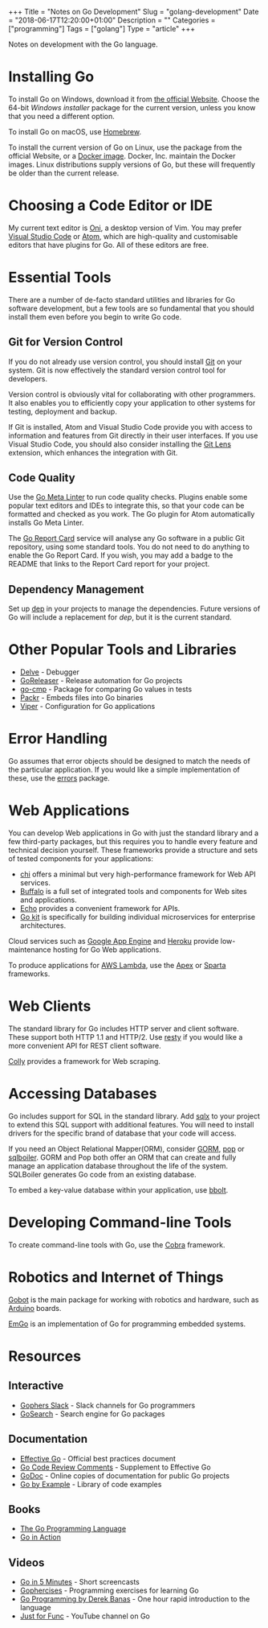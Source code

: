 +++
Title = "Notes on Go Development"
Slug = "golang-development"
Date = "2018-06-17T12:20:00+01:00"
Description = ""
Categories = ["programming"]
Tags = ["golang"]
Type = "article"
+++

Notes on development with the Go language.

<!--more-->

# Installing Go

To install Go on Windows, download it from [the official
Website](https://golang.org/). Choose the 64-bit _Windows installer_ package for
the current version, unless you know that you need a different option.

To install Go on macOS, use [Homebrew](http://brew.sh/).

To install the current version of Go on Linux, use the package from the official Website, or a [Docker image](https://store.docker.com/images/golang). Docker,
Inc. maintain the Docker images. Linux distributions supply versions of Go, but
these will frequently be older than the current release.

# Choosing a Code Editor or IDE

My current text editor is [Oni](https://www.onivim.io/), a desktop version of Vim. You may prefer [Visual Studio Code](https://code.visualstudio.com) or [Atom](https://atom.io/), which are high-quality and
customisable editors that have plugins for Go. All of these editors are free.

# Essential Tools

There are a number of de-facto standard utilities and libraries for Go software
development, but a few tools are so fundamental that you should install them
even before you begin to write Go code.

## Git for Version Control

If you do not already use version control, you should install
[Git](http://git-scm.com/) on your system. Git is now effectively the standard
version control tool for developers.

Version control is obviously vital for collaborating with other programmers. It
also enables you to efficiently copy your application to other systems for
testing, deployment and backup.

If Git is installed, Atom and Visual Studio Code provide you with access to
information and features from Git directly in their user interfaces. If you use
Visual Studio Code, you should also consider installing the [Git
Lens](https://marketplace.visualstudio.com/items?itemName=eamodio.gitlens)
extension, which enhances the integration with Git.

## Code Quality

Use the [Go Meta Linter](https://github.com/alecthomas/gometalinter) to run code
quality checks. Plugins enable some popular text editors and IDEs to integrate
this, so that your code can be formatted and checked as you work. The Go plugin
for Atom automatically installs Go Meta Linter.

The [Go Report Card](https://goreportcard.com/) service will analyse any Go
software in a public Git repository, using some standard tools. You do not need
to do anything to enable the Go Report Card. If you wish, you may add a badge to
the README that links to the Report Card report for your project.

## Dependency Management

Set up [dep](https://golang.github.io/dep/) in your projects to manage the
dependencies. Future versions of Go will include a replacement for _dep_, but it
is the current standard.

# Other Popular Tools and Libraries

* [Delve](https://github.com/derekparker/delve) - Debugger
* [GoReleaser](https://goreleaser.com/) - Release automation for Go projects
* [go-cmp](https://github.com/google/go-cmp) - Package for comparing Go values in tests
* [Packr](https://github.com/gobuffalo/packr) - Embeds files into Go binaries
* [Viper](https://github.com/spf13/viper) - Configuration for Go applications

# Error Handling

Go assumes that error objects should be designed to match the needs of the
particular application. If you would like a simple implementation of these, use
the [errors](https://godoc.org/github.com/pkg/errors) package.

# Web Applications

You can develop Web applications in Go with just the standard library and a few third-party packages, but this requires you to handle every feature and technical decision yourself. These frameworks provide a structure and sets of tested components for your applications:

* [chi](https://github.com/go-chi/chi) offers a minimal but very high-performance framework for Web API services.
* [Buffalo](https://gobuffalo.io) is a full set of integrated tools and components for Web sites and applications.
* [Echo](https://echo.labstack.com/) provides a convenient framework for APIs. 
* [Go kit](https://gokit.io/) is specifically for building individual microservices for enterprise architectures.

Cloud services such as [Google App Engine](https://cloud.google.com/appengine/)
and [Heroku](https://www.heroku.com/) provide low-maintenance hosting for Go Web
applications.

To produce applications for [AWS Lambda](https://aws.amazon.com/lambda/), use the [Apex](http://apex.run/) or [Sparta](http://gosparta.io/) frameworks.

# Web Clients

The standard library for Go includes HTTP server and client software. These
support both HTTP 1.1 and HTTP/2. Use
[resty](https://godoc.org/github.com/go-resty/resty) if you would like a more
convenient API for REST client software.

[Colly](http://go-colly.org/) provides a framework for Web scraping.

# Accessing Databases

Go includes support for SQL in the standard library. Add
[sqlx](http://jmoiron.github.io/sqlx/) to your project to extend this
SQL support with additional features. You will need to
install drivers for the specific brand of database that your code will access.

If you need an Object Relational Mapper(ORM), consider [GORM](http://gorm.io/),
[pop](https://github.com/gobuffalo/pop) or
[sqlboiler](https://github.com/volatiletech/sqlboiler). GORM and Pop both offer
an ORM that can create and fully manage an application database throughout the
life of the system. SQLBoiler generates Go code from an existing database.

To embed a key-value database within your application, use
[bbolt](https://github.com/coreos/bbolt).

# Developing Command-line Tools

To create command-line tools with Go, use the
[Cobra](https://github.com/spf13/cobra) framework.

# Robotics and Internet of Things

[Gobot](http://gobot.io/) is the main package for working with robotics and
hardware, such as [Arduino](https://www.arduino.cc/) boards.

[EmGo](https://github.com/ziutek/emgo) is an implementation of Go for
programming embedded systems.

# Resources

## Interactive

* [Gophers Slack](https://gophers.slack.com) - Slack channels for Go programmers
* [GoSearch](https://go-search.org/) - Search engine for Go packages

## Documentation

* [Effective Go](https://golang.org/doc/effective_go.html) - Official best practices document
* [Go Code Review Comments](https://github.com/golang/go/wiki/CodeReviewComments) - Supplement to Effective Go
* [GoDoc](https://godoc.org/) - Online copies of documentation for public Go projects
* [Go by Example](https://gobyexample.com) - Library of code examples

## Books

* [The Go Programming Language](http://www.gopl.io/)
* [Go in Action](https://www.manning.com/books/go-in-action)

## Videos

* [Go in 5 Minutes](https://www.goin5minutes.com) - Short screencasts
* [Gophercises](https://gophercises.com/) - Programming exercises for learning Go
* [Go Programming by Derek Banas](https://youtu.be/CF9S4QZuV30?list=PLKPKsJOCS_IkEu5FX3hzo_A7eMbHXF68L) - One hour rapid introduction to the language
* [Just for Func](https://www.youtube.com/channel/UC_BzFbxG2za3bp5NRRRXJSw) - YouTube channel on Go
